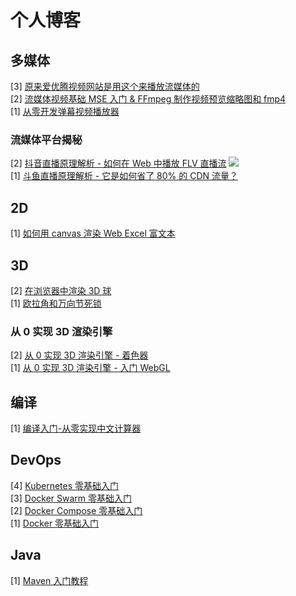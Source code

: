 # 个人博客

## 多媒体

[3] [原来爱优腾视频网站是用这个来播放流媒体的](https://github.com/oyuyue/blog/issues/14)<br>
[2] [流媒体视频基础 MSE 入门 & FFmpeg 制作视频预览缩略图和 fmp4](https://github.com/oyuyue/blog/issues/13)<br>
[1] [从零开发弹幕视频播放器](https://github.com/oyuyue/blog/issues/12)

### 流媒体平台揭秘

[2] [抖音直播原理解析 - 如何在 Web 中播放 FLV 直播流](https://github.com/oyuyue/blog/issues/16) ![](https://img.shields.io/badge/-NEW-brightgreen)<br>
[1] [斗鱼直播原理解析 - 它是如何省了 80% 的 CDN 流量？](https://github.com/oyuyue/blog/issues/15)

## 2D

[1] [如何用 canvas 渲染 Web Excel 富文本](https://github.com/oyuyue/blog/issues/11)

## 3D

[2] [在浏览器中渲染 3D 球](https://github.com/oyuyue/blog/issues/8)<br>
[1] [欧拉角和万向节死锁](https://github.com/oyuyue/blog/issues/7)

### 从 0 实现 3D 渲染引擎

[2] [从 0 实现 3D 渲染引擎 - 着色器](https://github.com/oyuyue/blog/issues/10)<br>
[1] [从 0 实现 3D 渲染引擎 - 入门 WebGL](https://github.com/oyuyue/blog/issues/9)

## 编译

[1] [编译入门-从零实现中文计算器](https://github.com/oyuyue/blog/issues/6)

## DevOps

[4] [Kubernetes 零基础入门](https://github.com/oyuyue/blog/issues/4)<br>
[3] [Docker Swarm 零基础入门](https://github.com/oyuyue/blog/issues/3)<br>
[2] [Docker Compose 零基础入门](https://github.com/oyuyue/blog/issues/2)<br>
[1] [Docker 零基础入门](https://github.com/oyuyue/blog/issues/1)

## Java

[1] [Maven 入门教程](https://github.com/oyuyue/blog/issues/5)
